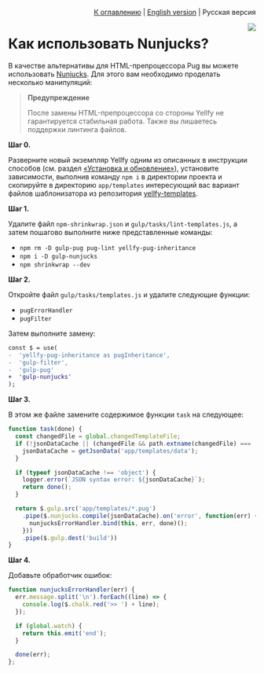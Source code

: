 <p align="right"><a href="README.md">К оглавлению</a> | <a href="../en/how-to-use-nunjucks.md">English version</a> | Русская версия</p>

<img src="https://cloud.githubusercontent.com/assets/7034281/17897591/600204cc-695d-11e6-9956-f19aad30f409.png" align="right"/>

# Как использовать Nunjucks?

В качестве альтернативы для HTML-препроцессора Pug вы можете использовать [Nunjucks](https://mozilla.github.io/nunjucks/). Для этого вам необходимо проделать несколько манипуляций:

> **Предупреждение**
>
> После замены HTML-препроцессора со стороны Yellfy не гарантируется стабильная работа. Также вы лишаетесь поддержки линтинга файлов.

**Шаг 0.**

Разверните новый экземпляр Yellfy одним из описанных в инструкции способов (см. раздел [«Установка и обновление»](installing.md)), установите зависимости, выполнив команду `npm i` в директории проекта и скопируйте в директорию `app/templates` интересующий вас вариант файлов шаблонизатора из репозитория [yellfy-templates](https://github.com/mrmlnc/yellfy-templates).

**Шаг 1.**

Удалите файл `npm-shrinkwrap.json` и `gulp/tasks/lint-templates.js`, а затем пошагово выполните ниже представленные команды:

  * `npm rm -D gulp-pug pug-lint yellfy-pug-inheritance`
  * `npm i -D gulp-nunjucks`
  * `npm shrinkwrap --dev`

**Шаг 2.**

Откройте файл `gulp/tasks/templates.js` и удалите следующие функции:

  * `pugErrorHandler`
  * `pugFilter`

Затем выполните замену:

```diff
const $ = use(
-  'yellfy-pug-inheritance as pugInheritance',
-  'gulp-filter',
-  'gulp-pug'
+  'gulp-nunjucks'
);
```

**Шаг 3.**

В этом же файле замените содержимое функции `task` на следующее:

```js
function task(done) {
  const changedFile = global.changedTemplateFile;
  if (!jsonDataCache || (changedFile && path.extname(changedFile) === '.json')) {
    jsonDataCache = getJsonData('app/templates/data');
  }

  if (typeof jsonDataCache !== 'object') {
    logger.error(`JSON syntax error: ${jsonDataCache}`);
    return done();
  }

  return $.gulp.src('app/templates/*.pug')
    .pipe($.nunjucks.compile(jsonDataCache).on('error', function(err) {
      nunjucksErrorHandler.bind(this, err, done)();
    }))
    .pipe($.gulp.dest('build'))
}
```

**Шаг 4.**

Добавьте обработчик ошибок:

```js
function nunjucksErrorHandler(err) {
  err.message.split('\n').forEach((line) => {
    console.log($.chalk.red('>> ') + line);
  });

  if (global.watch) {
    return this.emit('end');
  }

  done(err);
};
```
